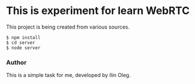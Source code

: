 # This is experiment for learn WebRTC

This project is being created from various sources.


````
$ npm install
$ cd server
$ node server
````


### Author

This is a simple task for me,
developed by Ilin Oleg.
